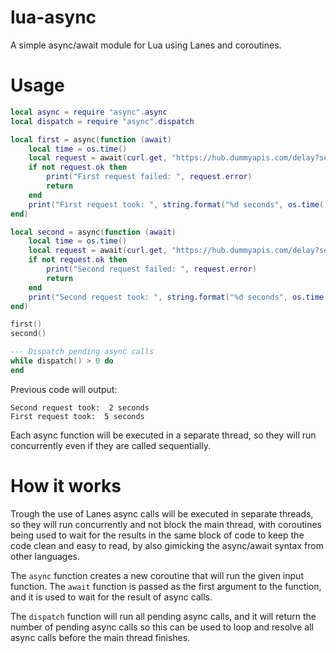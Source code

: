 # lua-async
A simple async/await module for Lua using Lanes and coroutines.

# Usage
```lua
local async = require "async".async
local dispatch = require "async".dispatch

local first = async(function (await)
    local time = os.time()
    local request = await(curl.get, "https://hub.dummyapis.com/delay?seconds=5", {allowRedirects = true, verify = false})
    if not request.ok then
        print("First request failed: ", request.error)
        return
    end
    print("First request took: ", string.format("%d seconds", os.time() - time))
end)

local second = async(function (await)
    local time = os.time()
    local request = await(curl.get, "https://hub.dummyapis.com/delay?seconds=2", {allowRedirects = true, verify = false})
    if not request.ok then
        print("Second request failed: ", request.error)
        return
    end
    print("Second request took: ", string.format("%d seconds", os.time() - time))
end)

first()
second()

--- Dispatch pending async calls
while dispatch() > 0 do
end
```
Previous code will output:
```
Second request took:  2 seconds
First request took:  5 seconds
```
Each async function will be executed in a separate thread, so they will run concurrently even if
they are called sequentially.

# How it works
Trough the use of Lanes async calls will be executed in separate threads, so they will run
concurrently and not block the main thread, with coroutines being used to wait for the results in
the same block of code to keep the code clean and easy to read, by also gimicking the async/await
syntax from other languages.

The `async` function creates a new coroutine that will run the given input function. The `await`
function is passed as the first argument to the function, and it is used to wait for the result of
async calls.

The `dispatch` function will run all pending async calls, and it will return the number of pending
async calls so this can be used to loop and resolve all async calls before the main thread finishes.
